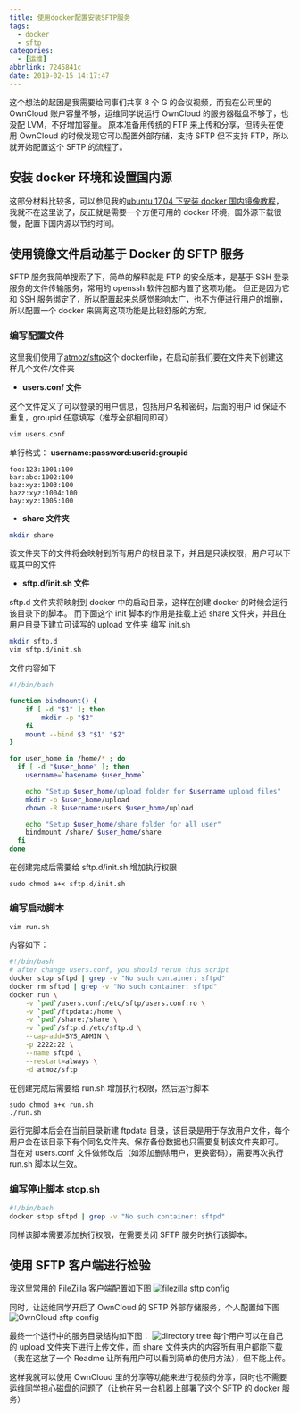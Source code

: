 ```yaml
---
title: 使用docker配置安装SFTP服务
tags:
  - docker
  - sftp
categories:
  - [运维]
abbrlink: 7245841c
date: 2019-02-15 14:17:47
---
```


这个想法的起因是我需要给同事们共享 8 个 G 的会议视频，而我在公司里的 OwnCloud 账户容量不够，运维同学说运行 OwnCloud 的服务器磁盘不够了，也没配 LVM，不好增加容量。
原本准备用传统的 FTP 来上传和分享，但转头在使用 OwnCloud 的时候发现它可以配置外部存储，支持 SFTP 但不支持 FTP，所以就开始配置这个 SFTP 的流程了。

## 安装 docker 环境和设置国内源

这部分材料比较多，可以参见我的[ubuntu 17.04 下安装 docker 国内镜像教程](/p/1a833b74.html)，我就不在这里说了，反正就是需要一个方便可用的 docker 环境，国外源下载很慢，配置下国内源以节约时间。

## 使用镜像文件启动基于 Docker 的 SFTP 服务

SFTP 服务我简单搜索了下，简单的解释就是 FTP 的安全版本，是基于 SSH 登录服务的文件传输服务，常用的 openssh 软件包都内置了这项功能。
但正是因为它和 SSH 服务绑定了，所以配置起来总感觉影响太广，也不方便进行用户的增删，所以配置一个 docker 来隔离这项功能是比较舒服的方案。

### 编写配置文件

这里我们使用了[atmoz/sftp](https://github.com/atmoz/sftp/)这个 dockerfile，在启动前我们要在文件夹下创建这样几个文件/文件夹

- **users.conf 文件**

这个文件定义了可以登录的用户信息，包括用户名和密码，后面的用户 id 保证不重复，groupid 任意填写（推荐全部相同即可）

```bash
vim users.conf
```

单行格式： **username:password:userid:groupid**

```
foo:123:1001:100
bar:abc:1002:100
baz:xyz:1003:100
bazz:xyz:1004:100
bay:xyz:1005:100
```

- **share 文件夹**

```bash
mkdir share
```

该文件夹下的文件将会映射到所有用户的根目录下，并且是只读权限，用户可以下载其中的文件

- **sftp.d/init.sh 文件**

sftp.d 文件夹将映射到 docker 中的启动目录，这样在创建 docker 的时候会运行该目录下的脚本。
而下面这个 init 脚本的作用是挂载上述 share 文件夹，并且在用户目录下建立可读写的 upload 文件夹
编写 init.sh

```bash
mkdir sftp.d
vim sftp.d/init.sh
```

文件内容如下

```bash
#!/bin/bash

function bindmount() {
    if [ -d "$1" ]; then
        mkdir -p "$2"
    fi
    mount --bind $3 "$1" "$2"
}

for user_home in /home/* ; do
  if [ -d "$user_home" ]; then
    username=`basename $user_home`

    echo "Setup $user_home/upload folder for $username upload files"
    mkdir -p $user_home/upload
    chown -R $username:users $user_home/upload

    echo "Setup $user_home/share folder for all user"
    bindmount /share/ $user_home/share
  fi
done
```

在创建完成后需要给 sftp.d/init.sh 增加执行权限

```
sudo chmod a+x sftp.d/init.sh
```

### 编写启动脚本

```
vim run.sh
```

内容如下：

```bash
#!/bin/bash
# after change users.conf, you should rerun this script
docker stop sftpd | grep -v "No such container: sftpd"
docker rm sftpd | grep -v "No such container: sftpd"
docker run \
    -v `pwd`/users.conf:/etc/sftp/users.conf:ro \
    -v `pwd`/ftpdata:/home \
    -v `pwd`/share:/share \
    -v `pwd`/sftp.d:/etc/sftp.d \
    --cap-add=SYS_ADMIN \
    -p 2222:22 \
    --name sftpd \
    --restart=always \
    -d atmoz/sftp
```

在创建完成后需要给 run.sh 增加执行权限，然后运行脚本

```
sudo chmod a+x run.sh
./run.sh
```

运行完脚本后会在当前目录新建 ftpdata 目录，该目录是用于存放用户文件，每个用户会在该目录下有个同名文件夹。保存备份数据也只需要复制该文件夹即可。
当在对 users.conf 文件做修改后（如添加删除用户，更换密码），需要再次执行 run.sh 脚本以生效。

### 编写停止脚本 stop.sh

```bash
#!/bin/bash
docker stop sftpd | grep -v "No such container: sftpd"
```

同样该脚本需要添加执行权限，在需要关闭 SFTP 服务时执行该脚本。

## 使用 SFTP 客户端进行检验

我这里常用的 FileZilla 客户端配置如下图
![filezilla sftp config](https://ws2.sinaimg.cn/large/9a1da786gy1g0769epta6j20kd0jzta3.jpg)

同时，让运维同学开启了 OwnCloud 的 SFTP 外部存储服务，个人配置如下图
![OwnCloud sftp config](https://ws2.sinaimg.cn/large/9a1da786gy1g076bkqnwsj21g2097wfd.jpg)

最终一个运行中的服务目录结构如下图：
![directory tree](https://wx4.sinaimg.cn/large/9a1da786gy1g076e7qhxpj20d10huwf7.jpg)
每个用户可以在自己的 upload 文件夹下进行上传文件，而 share 文件夹内的内容所有用户都能下载（我在这放了一个 Readme 让所有用户可以看到简单的使用方法），但不能上传。

这样我就可以使用 OwnCloud 里的分享等功能来进行视频的分享，同时也不需要运维同学担心磁盘的问题了（让他在另一台机器上部署了这个 SFTP 的 docker 服务）
